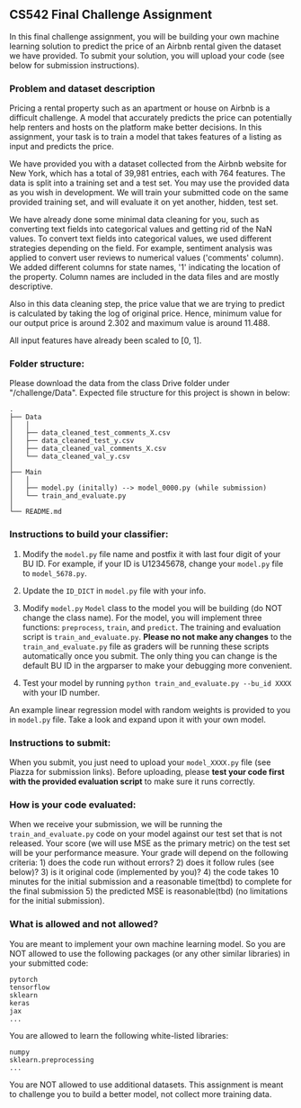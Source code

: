 ## CS542 Final Challenge Assignment

In this final challenge assignment, you will be building your own machine learning solution to 
predict the price of an Airbnb rental given the dataset we have provided. To submit your solution, you will upload your code (see below for submission instructions).

### Problem and dataset description
Pricing a rental property such as an apartment or house on Airbnb is a difficult challenge. A model that accurately predicts the price can potentially help renters and hosts on the platform make better decisions. In this assignment, your task is to train a model that takes features of a listing as input and predicts the price.

We have provided you with a dataset collected from the Airbnb website for New York, which has a total of 39,981 entries, each with 764 features. The data is split into a training set and a test set. You may use the provided data as you wish in development. We will train your submitted code on the same provided training set, and will evaluate it on yet another, hidden, test set.

We have already done some minimal data cleaning for you, such as converting text fields into categorical values and getting rid of the NaN values. To convert text fields into categorical values, we used different strategies depending on the field. For example, sentiment analysis was applied to convert user reviews to numerical values ('comments' column). We added different columns for state names, '1' indicating the location of the property. Column names are included in the data files and are mostly descriptive. 

Also in this data cleaning step, the price value that we are trying to predict is calculated by taking the log of original price. Hence, minimum value for our output price is around 2.302 and maximum value is around 11.488. 

All input features have already been scaled to [0, 1]. 

### Folder structure:

Please download the data from the class Drive folder under "/challenge/Data". Expected file structure for this project is shown in below:

    .
    ├── Data
    │   │
    │   ├── data_cleaned_test_comments_X.csv
    │   ├── data_cleaned_test_y.csv
    │   ├── data_cleaned_val_comments_X.csv
    │   └── data_cleaned_val_y.csv
    │ 
    ├── Main
    │   │
    │   ├── model.py (initally) --> model_0000.py (while submission)
    │   └── train_and_evaluate.py
    │ 
    └── README.md

### Instructions to build your classifier:

1. Modify the `model.py` file name and postfix it with last four digit of your BU ID. For example, if your ID is 
U12345678, change your `model.py` file to `model_5678.py`.

2. Update the `ID_DICT` in `model.py` file with your info.

3. Modify `model.py`  `Model` class to the model you will be building (do NOT change the class name). For the model, 
you will implement three functions: `preprocess`, `train`, and `predict`. 
The training and evaluation script is `train_and_evaluate.py`. **Please no not make any changes** to 
the `train_and_evaluate.py` file as graders will be running these scripts automatically once you submit. The only
thing you can change is the default BU ID in the argparser to make your debugging more convenient.

4. Test your model by running `python train_and_evaluate.py --bu_id XXXX` with your ID number.
 
An example linear regression model with random weights is provided to you in `model.py` file. Take a look and expand 
upon it with your own model.

### Instructions to submit:

When you submit, you just need to upload your `model_XXXX.py` file (see Piazza for submission links). Before uploading, please **test your code first with the provided evaluation script** to make sure it runs correctly.

### How is your code evaluated:

When we receive your submission, we will be running the `train_and_evaluate.py` code on your model against our test set that is not released. Your score (we will use MSE as the primary metric) on the test set will be your performance measure. Your grade will depend on the following criteria: 1) does the code run without errors? 2) does it follow rules (see below)? 3) is it original code (implemented by you)? 4) the code takes 10 minutes for the initial submission and a reasonable time(tbd) to complete for the final submission 5) the predicted MSE is reasonable(tbd) (no limitations for the initial submission).

### What is allowed and not allowed?

You are meant to implement your own machine learning model. So you are NOT allowed to use the following 
packages (or any other similar libraries) in your submitted code:
```text
pytorch
tensorflow
sklearn
keras
jax
...
```
You are allowed to learn the following white-listed libraries:
```text
numpy
sklearn.preprocessing
...
```

You are NOT allowed to use additional datasets. This assignment is meant to challenge you to build a better model, not collect more training data.

